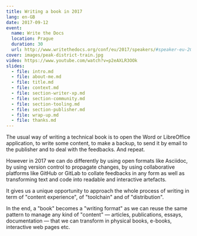 ```yaml
---
title: Writing a book in 2017
lang: en-GB
date: 2017-09-12
event:
  name: Write the Docs
  location: Prague
  duration: 30
  url: http://www.writethedocs.org/conf/eu/2017/speakers/#speaker-eu-2017-thomas-parisot
cover: images/peak-district-train.jpg
video: https://www.youtube.com/watch?v=p2eAXLR3OOk
slides:
  - file: intro.md
  - file: about-me.md
  - file: title.md
  - file: context.md
  - file: section-writer-xp.md
  - file: section-community.md
  - file: section-tooling.md
  - file: section-publisher.md
  - file: wrap-up.md
  - file: thanks.md
---
```


The usual way of writing a technical book is to open the Word or LibreOffice application, to write some content, to make a backup, to send it by email to the publisher and to deal with the feedbacks. And repeat.

However in 2017 we can do differently by using open formats like Asciidoc, by using version control to propagate changes, by using collaborative platforms like GitHub or GitLab to collate feedbacks in any form as well as transforming text and code into readable and interactive artefacts.

It gives us a unique opportunity to approach the whole process of writing in term of "content experience", of "toolchain" and of "distribution".

In the end, a "book" becomes a "writing format" as we can reuse the same pattern to manage any kind of "content" — articles, publications, essays, documentation — that we can transform in physical books, e-books, interactive web pages etc.

